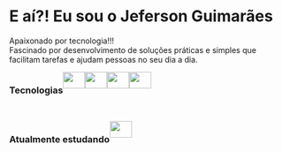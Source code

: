 <h1>E aí?! Eu sou o Jeferson Guimarães</h1>

Apaixonado por tecnologia!!! <br>
Fascinado por desenvolvimento de soluções práticas e simples que facilitam tarefas e ajudam pessoas no seu dia a dia.

<div style="display: flex">
  <h3>Tecnologias</h3>
  <img align="center" height="30" width="40" src="https://cdn.jsdelivr.net/gh/devicons/devicon/icons/php/php-original.svg" />
  <img align="center" height="30" width="40" src="https://cdn.jsdelivr.net/gh/devicons/devicon/icons/mysql/mysql-original-wordmark.svg" />
  <img align="center" height="30" width="40" src="https://cdn.jsdelivr.net/gh/devicons/devicon/icons/javascript/javascript-original.svg" />      
  <img align="center" height="30" width="40" src="https://cdn.jsdelivr.net/gh/devicons/devicon/icons/bootstrap/bootstrap-original-wordmark.svg" />
</div>

##

<div style="display: flex">
  <h3>Atualmente estudando</h3>
  <img align="center" height="30" width="40" src="https://cdn.jsdelivr.net/gh/devicons/devicon/icons/laravel/laravel-plain.svg" />
</div>
          

